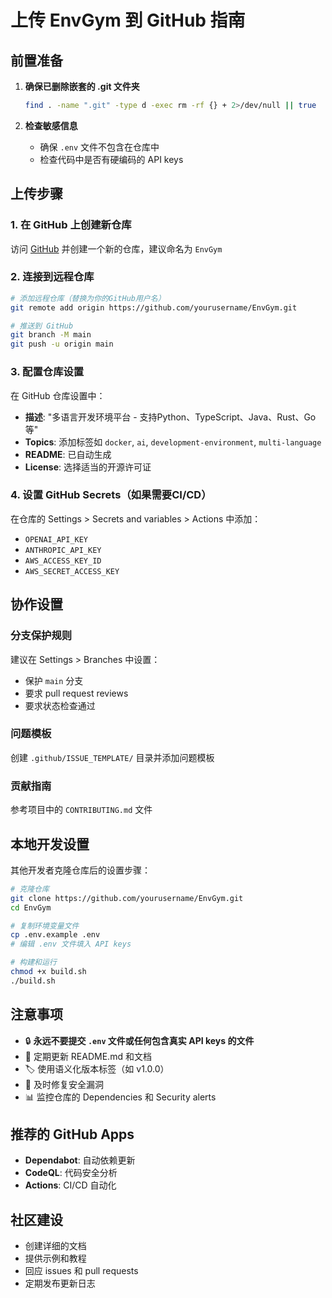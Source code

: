 # 上传 EnvGym 到 GitHub 指南

## 前置准备

1. **确保已删除嵌套的 .git 文件夹**
   ```bash
   find . -name ".git" -type d -exec rm -rf {} + 2>/dev/null || true
   ```

2. **检查敏感信息**
   - 确保 `.env` 文件不包含在仓库中
   - 检查代码中是否有硬编码的 API keys

## 上传步骤

### 1. 在 GitHub 上创建新仓库

访问 [GitHub](https://github.com) 并创建一个新的仓库，建议命名为 `EnvGym`

### 2. 连接到远程仓库

```bash
# 添加远程仓库（替换为你的GitHub用户名）
git remote add origin https://github.com/yourusername/EnvGym.git

# 推送到 GitHub
git branch -M main
git push -u origin main
```

### 3. 配置仓库设置

在 GitHub 仓库设置中：

- **描述**: "多语言开发环境平台 - 支持Python、TypeScript、Java、Rust、Go等"
- **Topics**: 添加标签如 `docker`, `ai`, `development-environment`, `multi-language`
- **README**: 已自动生成
- **License**: 选择适当的开源许可证

### 4. 设置 GitHub Secrets（如果需要CI/CD）

在仓库的 Settings > Secrets and variables > Actions 中添加：

- `OPENAI_API_KEY`
- `ANTHROPIC_API_KEY`
- `AWS_ACCESS_KEY_ID`
- `AWS_SECRET_ACCESS_KEY`

## 协作设置

### 分支保护规则

建议在 Settings > Branches 中设置：

- 保护 `main` 分支
- 要求 pull request reviews
- 要求状态检查通过

### 问题模板

创建 `.github/ISSUE_TEMPLATE/` 目录并添加问题模板

### 贡献指南

参考项目中的 `CONTRIBUTING.md` 文件

## 本地开发设置

其他开发者克隆仓库后的设置步骤：

```bash
# 克隆仓库
git clone https://github.com/yourusername/EnvGym.git
cd EnvGym

# 复制环境变量文件
cp .env.example .env
# 编辑 .env 文件填入 API keys

# 构建和运行
chmod +x build.sh
./build.sh
```

## 注意事项

- 🔒 **永远不要提交 `.env` 文件或任何包含真实 API keys 的文件**
- 📝 定期更新 README.md 和文档
- 🏷️ 使用语义化版本标签（如 v1.0.0）
- 🐛 及时修复安全漏洞
- 📊 监控仓库的 Dependencies 和 Security alerts

## 推荐的 GitHub Apps

- **Dependabot**: 自动依赖更新
- **CodeQL**: 代码安全分析
- **Actions**: CI/CD 自动化

## 社区建设

- 创建详细的文档
- 提供示例和教程
- 回应 issues 和 pull requests
- 定期发布更新日志
